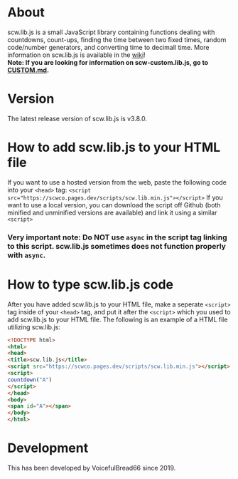 # About
scw.lib.js is a small JavaScript library containing functions dealing with countdowns, count-ups, finding the time between two fixed times, random code/number generators, and converting time to decimall time. More information on scw.lib.js is available in the [wiki](../../wiki)!<br>
**Note: If you are looking for information on scw-custom.lib.js, go to [CUSTOM.md](CUSTOM.md).**

# Version
The latest release version of scw.lib.js is v3.8.0.

# How to add scw.lib.js to your HTML file
If you want to use a hosted version from the web, paste the following code into your ```<head>``` tag:
```<script src="https://scwco.pages.dev/scripts/scw.lib.min.js"></script>```
If you want to use a local version, you can download the script off Github (both minified and unminified versions are available) and link it using a similar ```<script>```
### Very important note: Do NOT use ```async``` in the script tag linking to this script. scw.lib.js sometimes does not function properly with ```async```.

# How to type scw.lib.js code
After you have added scw.lib.js to your HTML file, make a seperate ```<script>``` tag inside of your ```<head>``` tag, and put it after the ```<script>``` which you used to add scw.lib.js to your HTML file.
The following is an example of a HTML file utilizing scw.lib.js:
```html
<!DOCTYPE html>
<html>
<head>
<title>scw.lib.js</title>
<script src="https://scwco.pages.dev/scripts/scw.lib.min.js"></script>
<script>
countdown("A")
</script>
</head>
<body>
<span id="A"></span>
</body>
</html>
```

# Development
This has been developed by VoicefulBread66 since 2019.
